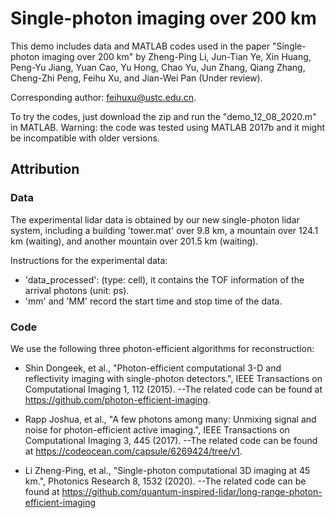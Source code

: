 # Single-photon imaging over 200 km
 
This demo includes data and MATLAB codes used in the paper "Single-photon imaging over 200 km"
by Zheng-Ping Li, Jun-Tian Ye, Xin Huang, Peng-Yu Jiang, Yuan Cao, Yu Hong, Chao Yu, Jun Zhang, Qiang Zhang, Cheng-Zhi Peng, Feihu Xu, and Jian-Wei Pan 
(Under review).

Corresponding author: feihuxu@ustc.edu.cn.

To try the codes, just download the zip and run the "demo_12_08_2020.m" in MATLAB. 
Warning: the code was tested using MATLAB 2017b and it might be incompatible with older versions.  

## Attribution

### Data
The experimental lidar data is obtained by our new single-photon lidar system, 
including a building 'tower.mat' over 9.8 km, a mountain over  124.1 km (waiting), and another mountain over 201.5 km (waiting).

Instructions for the experimental data:
- 'data_processed': (type: cell), it contains the TOF information of the arrival photons (unit: ps).
- 'mm' and 'MM' record the start time and stop time of the data.

### Code
We use the following three photon-efficient algorithms for reconstruction:
- Shin Dongeek, et al., "Photon-efficient computational 3-D and reflectivity imaging with single-photon detectors.", IEEE Transactions on Computational Imaging 1, 112 (2015).
--The related code can be found at https://github.com/photon-efficient-imaging.

- Rapp Joshua, et al., "A few photons among many: Unmixing signal and noise for photon-efficient active imaging.", IEEE Transactions on Computational Imaging 3, 445 (2017).
--The related code can be found at https://codeocean.com/capsule/6269424/tree/v1.

- Li Zheng-Ping, et al., "Single-photon computational 3D imaging at 45 km.", Photonics Research 8, 1532 (2020).
--The related code can be found at https://github.com/quantum-inspired-lidar/long-range-photon-efficient-imaging




